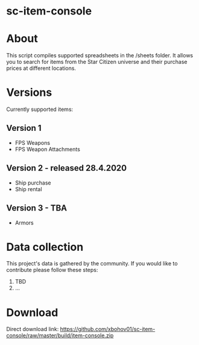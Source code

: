 # sc-item-console
# About
This script compiles supported spreadsheets in the /sheets folder.
It allows you to search for items from the Star Citizen universe and their purchase prices at different locations.

# Versions
Currently supported items:
## Version 1
- FPS Weapons
- FPS Weapon Attachments
## Version 2 - released 28.4.2020
- Ship purchase
- Ship rental
## Version 3 - TBA
- Armors

# Data collection
This project's data is gathered by the community. If you would like to contribute please follow these steps:
1. TBD
2. ...

# Download
Direct download link: https://github.com/xbohov01/sc-item-console/raw/master/build/item-console.zip

